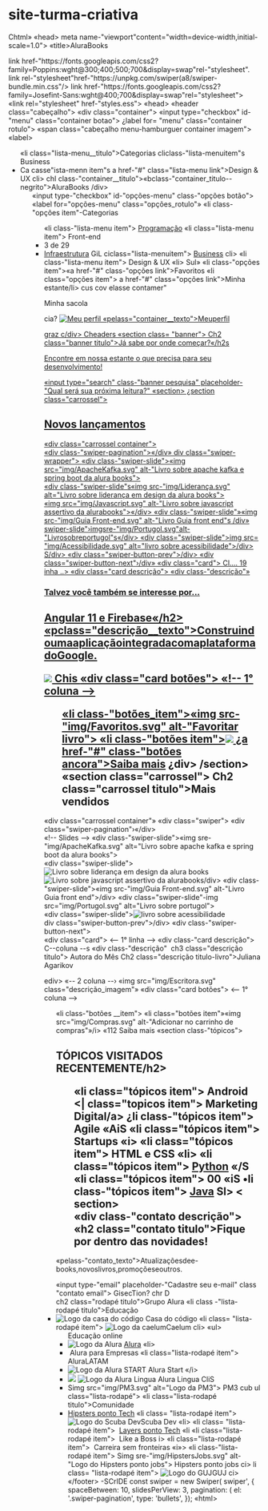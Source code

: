 # site-turma-criativa<!DOCTYPE html>
Chtml»
«head>
<meta charset="UTF-8">
meta name-"viewport"content="width=device-width,initial-scale=1.0">
«title>AluraBooks</title>
<link rel-"stylesheet" href-"reset.css">
<link rel-"preconnect"href-"https://fonts.googleapis.com"»
<link rel="preconnect" href-"https://fonts.gstatic.com" crossorigin>
link href-"https://fonts.googleapis.com/css2?family=Poppins:wght@300;400;500;700&display=swap"rel-"stylesheet".
link rel-"stylesheet"href-"https://unpkg.com/swiper(a8/swiper-bundle.min.css"/>
link href-"https://fonts.googleapis.com/css2?family=Josefint-Sans:wght@400;700&display=swap"rel="stylesheet">
«link rel="stylesheet" href-"styles.ess">
«head>
<body>
«header class="cabeçalho">
«div class="container">
«input type="checkbox" id-"menu" class="container botao">
¿label for= "menu" class="container rotulo">
«span class="cabeçalho menu-hamburguer container imagem"></span>
«label>
<ul class="lista-menu">
«li class="lista-menu__titulo">Categorias</i>
cliclass-"lista-menuitem"s
<a href-"#" class="lista-menu link*>Programação</a>
«/i>
<li class= "lista-menu item">
<a href -"#" class="lista-menu link*>Front-end</a>
«i>
<li class-"lista-menu
item">
<a href-"#" class="lista-menu link*>Infraestrutura</a>
«li>
«li class= "lista-menu item">
<a href-"#" class="lista-menu link">Business</a>
<li>
Ca casse"ista-menn
item"s
a href-"#" class="lista-menu
link">Design & UX</a>
cli>
</ub
<imy sro-"img/Logo.svg" alt-"Logo da Alurabooks" class-"container imagem">
chI class-"container__titulo">«bclass-"container_titulo--negrito">Alura</b>Books</hl>
/div>
<ul class-"opções">
«input type-"checkbox" id-"opções-menu" class-"opções botão">
«label for="opções-menu" class="opções_rotulo"»
«li class-"opções item"-Categorias</li>
</label>
<ul class= "lista-menu">
«li class-"lista-menu item">
<a href="#" class="lista-menu link">Programação</a>
</li>
«li class="lista-menu item">
<a href-"#" class "lista-menu link*>Front-end</a>
<li>
3 de 29
<li class= "lista-menu item">
<a href="#" class="lista-menu link">Infraestrutura</a>
GiL
ciclass="lista-menuitem">
<a href="#" class="lista-menu link">Business</a>
cli>
«li class-"lista-menu item">
<a href-"#" class-"lista-menu link">Design & UX</a>
«li>
Sul»
«li class-"opções
item">«a href-"#" class-"opções link">Favoritos</as/li>
«li class="opções item"> a href-"#" class="opções link">Minha estante</a>/li>
cus
cov elasse contamer"
<a href-"#"»«img src-"img/Favoritos.svg" alt-"Meus favoritos"
class "container imagem container imagem-transparente ></a>
<a href-"#' class="container link"s
<img src="img/Compras .svg" alt="Carrinhos de compras" class="container_imagem">
<p class="container texto">Minha sacola</p>
cia?
<a href="#" class="container link">
<img sre="img/Usuario.svg" alt="Meu perfil" class="container _imagem">
«pelass="container__texto">Meuperfil</p>
graz
c/div>
Cheaders
«section class= "banner">
Ch2 class="banner titulo">Já sabe por onde começar?«/h2s
<p class="banner texto">Encontre em nossa estante o que precisa para seu desenvolvimento!</p>
«input type="search" class-"banner pesquisa" placeholder-"Qual será sua próxima leitura?"
«section>
¿section class="carrossel">
<h2 class="carrossel titulo"> Novos lançamentos</h2>
<!-- Slider main container -->
«div class="carrossel container">
<div class="swiper">
<!-- Additional required wrapper -->
<!-- If we need pagination -->
«div class-"swiper-pagination">«/div»
div class="swiper-wrapper">
<!…_ Slides -->
«div class-"swiper-slide">«img src="img/ApacheKafka.svg"
alt-"Livro sobre apache kafka e spring boot da alura books"></div>
«div class-"swiper-slide"s«img src-"img/Liderança.svg"
alt="Livro sobre liderança em design da alura books"></div>
<div class="swiper-slide">«img src="img/Javascript.svg"
alt-"Livro sobre javascript assertivo da alurabooks">«/div>
«div class-"swiper-slide"»«img src-"img/Guia Front-end.svg" alt-"Livro Guia front end"s /div»
swiper-slide"›imgsre-"img/Portugol.svg"alt-"Livrosobreportugol"s«/div>
«div class="swiper-slide">img src= "img/Acessibilidade.svg" alt="livro sobre acessibilidade">/div>
S/div>
<!-- If we need navigation buttons -->
«div class="swiper-button-prev">/div>
«div class="swiper-button-next"›/div»
«div class="card">
Cl…. 19 inha ..>
«div class="card descrição">
<!-- 1° coluna -->
«div class-"descrição"»
<h3 class="descrição titulo">Talvez você também se interesse por...</h3>
<h2 class="descrição titulo-livro">Angular 11 e Firebase«/h2>
«pclass="descrição__texto">ConstruindoumaaplicaçãointegradacomaplataformadoGoogle.</p>
<!-- 2° coluna -->
<img src="img/Angular.svg" class="descrição imagem">
Chis
<!- 2° linha -->
«div class="card botões">
«!-- 1° coluna -->
<ul class= "botões">
«li class-"botões_item">«img src-"img/Favoritos.svg" alt-"Favoritar livro"></li>
«li class-"botões item"><img src="img/Compras.svg" alt-"Adicionar no carrinho de compras"></li>
<!-- 2° coluna -->
¿a href-"#" class-"botões ancora">Saiba mais</a>
¿div>
/section>
«section class="carrossel">
Ch2 class="carrossel titulo">Mais vendidos</h2>
<!-- Slider main container -->
«div class="carrossel container"»
«div class="swiper">
<!-- Additional required wrapper -->
<!-- If we need pagination -->
«div class="swiper-pagination"›«/div>
<div class= "swiper-wrapper">
«!-- Slides -->
«div class-"swiper-slide">«img sre-"img/ApacheKafka.svg"
alt="Livro sobre apache kafka e spring boot da alura books"></div>
«div class="swiper-slide"><img sre="img/Liderança.svg"
alt="Livro sobre liderança em design da alura books"></div>
<div class="swiper-slide "><img src="img/Javascript.svg"
alt="Livro sobre javascript assertivo da alurabooks">/div>
«div class-"swiper-slide">«img src-"img/Guia Front-end.svg" alt-"Livro Guia front end">/div>
«div class="swiper-slide"-img src="img/Portugol.svg" alt="Livro sobre portugol"></div>
«div class="swiper-slide"><img src="img/Acessibilidade.svg" alt="livro sobre acessibilidade"S</div>
<div>
<!_- If we need navigation buttons -->
div class="swiper-button-prev">/div>
«div class-"swiper-button-next"></div>
</div>
«div class="card">
<-- 1° linha -->
«div class-"card descrição">
C--coluna --s
«div class-"descrição"
<img src-"img/Estrelinhas.svg" alt-"Avaliação 5 estrelas">
ch3 class="descrição titulo"> Autora do Mês</h3>
Ch2 class="descrição titulo-livro">Juliana Agarikov</h2>
<p class-"descrição texto»Analista de sistemas e escritora, Juliana é especialista em Front-End.
</p>
ediv>
«-- 2 coluna --›
«img src="img/Escritora.svg" class="descrição_imagem"»
</div>
<!-- 2° linha -->
«div class="card botões">
<-- 1° coluna -->
<ul class="botões">
«li class-"botões __item"><img sre-"img/Favoritos.svg" alt-"Favoritar livro"«/li>
«li class="botões
item"»«img src="img/Compras.svg" alt-"Adicionar no carrinho de compras"»/i>
«112
<!-- 2° coluna -->
<a href-"#" class="botões ancora"> Saiba mais</a>
</div>
</div>
</div>
</section>
«section class-"tópicos">
<h2 class-"tópicos_titulo">TÓPICOS VISITADOS RECENTEMENTE/h2>
<ul class="tópicos lista">
«li class="tópicos item">
<a href-"#" class="tópicos link">Android</a>
<| class="topicos item">
<a href-"#" class-"tópicos__link">Marketing Digital/a>
¿li class-"tópicos item">
<a href-"#" class "tópicos _link">Agile</a>
«AiS
«li class="tópicos item">
<a href-"#" class="tópicos link">Startups</a>
«i>
«li class="tópicos item">
<a href-"# class-"tópicos__link">HTML e CSS</a>
«li>
«li class="tópicos item">
<a href="#" class="tópicos link">Python</a>
«/S
«li class="tópicos item">
<a href-"#" class "tópicos link">00</a>
«iS
•li class-"tópicos item">
<a href="#" class="tópicos link">Java</a>
Sl>
< section>
<section class="contato">
«div class-"contato descrição">
«h2 class="contato titulo">Fique por dentro das novidades! </h2>
«pelass-"contato_texto">Atualizaçõesdee-books,novoslivros,promoçõeseoutros.</p>
</div>
«input type-"email" placeholder-"Cadastre seu e-mail" class "contato email">
GisecTion?
chr D
<footer class="rodapé">
ch2 class="rodapé titulo">Grupo Alura</h25
ul class="lista-rodapé">
«li class -"lista-rodapé titulo">Educação</li>
<li class="lista-rodapé item">
<img src="img/CasaDoCodigo.svg" alt="Logo da casa do código">
<a href-"#" class-"lista-rodapé link">Casa do código</a>
«li class= "lista-rodapé item">
<img src="img/Caelum.svg" alt="Logo da caelum"
<a href="#" class="lista-rodapé link">Caelum</a>
cli>
«ul>
<ul class-"lista-rodapé"»
«li class="lista-rodapé titulo">Educação online</li>
<li class "lista-rodapé item">
<img src="img/Alura.svg" alt="Logo da Alura">
<a href "#' class "lista-rodapé link">Alura</a>
«li>
<li class= "lista-rodapé item">
<img sre-"img/AluraEmpresas.svg" alt -"Logo da Alura para Empresas">
<a href-"#" class "lista-rodapé link">Alura para Empresas</a>
«li class="lista-rodapé item">
<img sre-"img/AluraLATAM .svg" alt "Logo da Alura Latam">
<a href-"#"class-"lista-rodapé__link">AluraLATAM</a>
</li>
<li class-"lista-rodapé item">
<img src="img/AluraStart.svg" alt="Logo da Alura START">
<a href-"#* class-"lista-rodapé link">Alura Start</a>
«/i>
<li class-"lista-rodapé item">
<img src="img/MusicDot.svg" alt-"Logo da Music Dot">
<a href-"#" class="lista-rodapé
link'>Music Dot</a>
«/li>
«li class-"lista-rodapé__item">
<img sre="img/AluraLingua.svg" alt="Logo da Alura Lingua">
<a href-"#" class-"lista-rodapé link">Alura Lingua</a>
CliS
<li class-"lista-rodapé item">
Simg src="img/PM3.svg" alt="Logo da PM3">
<a href-"#* class-"lista-rodapé link">PM3</a>
cub
ul class="lista-rodapé">
«li class="lista-rodapé titulo">Comunidade</li>
<li class-"lista-rodapé item">
<imy src="img/Hipsters Tech.svg" alt="Logo do Hipsters ponto Tech">
<a href="#" class= "lista-rodapé link">Hipsters ponto Tech</a>
«li class= "lista-rodapé item">
<img src="img/ScubaDev.svg" alt="Logo do Scuba Dev"»
<a href="#" class="lista-rodapé__link">Scuba Dev</a>
«li>
«li class= "lista-rodapé item">
<img sre="img/LayersTech.svg" alt-"Logo do Layers ponto Tech">
<a href="#" class="lista-rodapé__link">Layers ponto Tech</a>
«li
«li class="lista-rodapé item">
<img sre="img/LikeA Boss.svg" alt-"Logo do Like a Boss">
<a href-"#ª class-"lista-rodapé
link">Like a Boss</a>
i>
«li class="lista-rodapé item">
<img src-"img/CarreiraSem Fronteira.svg" alt-"Logo do Carreira sem fronteiras">
<a href-"#" class-"lista-rodapé link">Carreira sem fronteiras</a>
«i»>
«li class-"lista-rodapé item">
Simg sre-"img/HipstersJobs.svg" alt-"Logo do Hipsters ponto jobs">
<a href-"#" class="lista-rodape_
link">Hipsters ponto jobs</a>
ci>
li class= "lista-rodapé item">
<img src="img/GUJ.svg" alt="Logo do GUJ"»
<a href-"#"class-"lista-rodapé__link">GUJ</a>
ci>
«/footer>
<script src="https://unpkg.com/swiper@@8/swiper-bundle.min.js"></script>
-SCrIDE
const swiper = new Swiper( swiper', {
spaceBetween: 10,
slidesPerView: 3,
pagination: (
el: '.swiper-pagination',
type: 'bullets',
});
</script>
</bodv>
«html>
